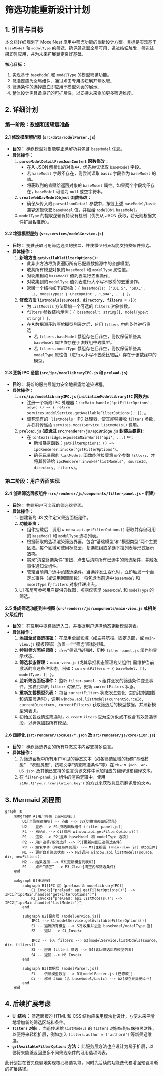 # 筛选功能重新设计计划

## 1. 引言与目标

本文档详细规划了 ModelNest 应用中筛选功能的重新设计方案。目标是实现基于 `baseModel` 和 `modelType` 的筛选，确保筛选器全局可用、通过按钮触发、筛选结果即时应用，并为未来扩展奠定良好基础。

**核心目标：**

1.  实现基于 `baseModel` 和 `modelType` 的模型筛选功能。
2.  筛选器应为全局组件，通过点击专用按钮展开和收起。
3.  筛选条件的选择应立即应用于模型列表的展示。
4.  整体设计需具备良好的可扩展性，以支持未来添加更多筛选维度。

## 2. 详细计划

### 第一阶段：数据和逻辑层准备

#### 2.1 修改模型解析器 (`src/data/modelParser.js`)

*   **目的：** 确保模型对象能够正确解析并包含 `baseModel` 信息。
*   **具体操作：**
    1.  **`parseModelDetailFromJsonContent` 函数修改：**
        *   在从 JSON 解析出的对象中，优先尝试读取 `baseModel` 字段。
        *   若 `baseModel` 字段不存在，则尝试读取 `basic` 字段作为 `baseModel` 的值。
        *   将获取到的值赋给返回对象的 `baseModel` 属性。如果两个字段均不存在，`baseModel` 可设为 `null` 或空字符串。
    2.  **`createWebDavModelObject` 函数修改：**
        *   确保从传入的 `parsedJsonDetail` 参数中，按照上述 `baseModel`/`basic` 兼容逻辑获取 `baseModel` 值，并赋给 `modelObj.baseModel`。
    3.  `modelType` 的提取逻辑保持现有机制（优先从 JSON 获取，若无则根据文件扩展名推断）。

#### 2.2 增强模型服务 (`src/services/modelService.js`)

*   **目的：** 提供获取可用筛选选项的接口，并使模型列表功能支持按条件筛选。
*   **具体操作：**
    1.  **新增方法 `getAvailableFilterOptions()`:**
        *   此异步方法将负责遍历所有已配置数据源中的全部模型。
        *   收集所有模型对象的 `baseModel` 和 `modelType` 属性值。
        *   对收集到的 `baseModel` 值列表进行去重操作。
        *   对收集到的 `modelType` 值列表进行大小写不敏感的去重操作。
        *   返回一个结构如下的对象：`{ baseModels: ['SD1.5', 'SDXL', ...], modelTypes: ['Checkpoint', 'LoRA', ...] }`。
    2.  **修改方法 `listModels(sourceId, directory, filters = {})`:**
        *   为 `listModels` 方法增加一个可选的 `filters` 对象参数。
        *   `filters` 参数结构示例：`{ baseModel?: string[], modelType?: string[] }`。
        *   在从数据源获取原始模型列表之后，应用 `filters` 中的条件进行筛选：
            *   若 `filters.baseModel` 数组存在且非空，则仅保留那些其 `baseModel` 属性值存在于该数组中的模型。
            *   若 `filters.modelType` 数组存在且非空，则仅保留那些其 `modelType` 属性值（进行大小写不敏感比较后）存在于该数组中的模型。

#### 2.3 更新 IPC 通信 (`src/ipc/modelLibraryIPC.js` 和 `preload.js`)

*   **目的：** 将新的服务层能力安全地暴露给渲染进程。
*   **具体操作：**
    1.  **`src/ipc/modelLibraryIPC.js` (`initializeModelLibraryIPC` 函数内):**
        *   注册一个新的 IPC 处理器：`ipcMain.handle('getFilterOptions', async () => { return services.modelService.getAvailableFilterOptions(); });`。
        *   调整现有的 `'listModels'` IPC 处理器，使其能够接收 `filters` 参数，并将其传递给 `services.modelService.listModels()` 调用。
    2.  **`preload.js` (或通过 `src/renderer/js/apiBridge.js` 封装后暴露):**
        *   在 `contextBridge.exposeInMainWorld('api', ...)` 中：
            *   新增暴露函数：`getFilterOptions: () => ipcRenderer.invoke('getFilterOptions')`。
            *   确保已暴露的 `listModels` 函数能够接受第三个参数 `filters`，并将其传递给 `ipcRenderer.invoke('listModels', sourceId, directory, filters)`。

### 第二阶段：用户界面实现

#### 2.4 创建筛选面板组件 (`src/renderer/js/components/filter-panel.js` - 新建)

*   **目的：** 构建用户可交互的筛选器界面。
*   **具体操作：**
    1.  创建新的 JS 文件定义筛选面板组件。
    2.  **功能职责：**
        *   组件挂载后，调用 `window.api.getFilterOptions()` 获取并存储可用的 `baseModel` 和 `modelType` 选项列表。
        *   根据获取的选项渲染筛选界面，包含“基础模型”和“模型类型”两个主要区域。每个区域可使用标签云、复选框组或多选下拉列表等形式展示选项。
        *   实现“清空筛选条件”按钮，点击后清除所有已选中的筛选条件，并触发事件通知父组件。
        *   管理当前用户选中的筛选条件。当选择发生变化时，立即触发一个自定义事件（或调用回调函数），将包含当前选中 `baseModel` 和 `modelType` 的 `filters` 对象传递出去。
    3.  UI 布局可参考用户提供的截图，初期仅实现 `baseModel` 和 `modelType` 的筛选。

#### 2.5 集成筛选功能到主视图 (`src/renderer/js/components/main-view.js` 或相关父级组件)

*   **目的：** 在应用中提供筛选入口，并根据用户选择动态更新模型列表。
*   **具体操作：**
    1.  **添加全局筛选按钮：** 在应用全局区域（如主导航栏、固定头部，或 `main-view.js` 模板顶部）放置一个“筛选”图标按钮。
    2.  **控制筛选面板显隐：** 点击“筛选”按钮时，切换 `filter-panel.js` 组件的显示状态。
    3.  **筛选状态管理：** `main-view.js` (或其承担状态管理的父组件) 需维护当前激活的筛选条件状态，例如：`currentFilters = { baseModel: [], modelType: [] }`。
    4.  **监听筛选面板事件：** 监听 `filter-panel.js` 组件派发的筛选条件变更事件。接收到新的 `filters` 对象后，更新 `currentFilters` 状态。
    5.  **重新加载模型列表：** 每当 `currentFilters` 状态发生变化（包括初始加载和清空筛选时），调用 `window.api.listModels(currentSourceId, currentDirectory, currentFilters)` 获取筛选后的模型数据，并刷新模型列表UI。
    6.  初始加载或清空筛选时，`currentFilters` 应为空对象或不包含有效筛选字段，以确保加载所有模型。

#### 2.6 国际化 (`src/renderer/locales/*.json` 及 `src/renderer/js/core/i18n.js`)

*   **目的：** 确保筛选界面的所有静态文本内容支持多语言。
*   **具体操作：**
    1.  为筛选面板中所有用户可见的静态文本（如各筛选区域的标题“基础模型”、“模型类型”，按钮文字“清空筛选条件”等）在 `zh-CN.json`、`en-US.json` 及其他已支持的语言资源文件中添加相应的翻译键和翻译文本。
    2.  在 `filter-panel.js` 组件的渲染逻辑中，使用 `i18n.t('your.translation.key')` 的方式来获取和显示翻译后的文本。

## 3. Mermaid 流程图

```mermaid
graph TD
    subgraph A[用户界面 (渲染进程)]
        U1[全局筛选按钮] -- 点击 --> U2{切换筛选面板显隐}
        U2 -- 显示 --> P1[筛选面板组件 (filter-panel.js)]
        P1 -- 初始化 --> C1[调用 window.api.getFilterOptions()]
        P1 -- 渲染 --> P2[显示 baseModel 和 modelType 选项]
        P2 -- 用户选择/取消选择 --> P3{更新内部已选筛选条件}
        P3 -- 触发事件 (筛选条件变更) --> M1[主视图 (main-view.js) 或父组件]
        M1 -- 更新自身筛选状态 --> M2[调用 window.api.listModels(source, dir, newFilters)]
        M2 -- 结果返回 --> M3[更新模型列表UI]
        P1 -- 点击“清空” --> P3_Clear{清空内部筛选条件}
    end

    subgraph B[主进程]
        subgraph B1[IPC 层 (preload & modelLibraryIPC)]
            C1_Invoke["preload: api.getFilterOptions()"] --> IPC1["ipcMain.handle('getFilterOptions')"]
            M2_Invoke["preload: api.listModels()"] --> IPC2["ipcMain.handle('listModels')"]
        end

        subgraph B2[服务层 (modelService.js)]
            IPC1 --> S1[modelService.getAvailableFilterOptions()]
            S1 -- 遍历所有模型 --> S2[收集并去重 baseModel/modelType 值]
            S2 -- 返回 --> C1_Invoke

            IPC2 -- 传入 filters --> S3[modelService.listModels(source, dir, filters)]
            S3 -- 应用 filters 筛选 --> S4[返回筛选后的模型列表]
            S4 -- 返回 --> M2_Invoke
        end

        subgraph B3[数据层 (modelParser.js)]
            S1 -- 依赖模型数据 --> D1[modelParser.js (已修改)]
            D1 -- 解析 JSON (含 baseModel/basic) --> D2[模型元数据文件]
        end
    end
```

## 4. 后续扩展考虑

*   **UI 结构：** 筛选面板的 HTML 和 CSS 结构应采用模块化设计，方便未来平滑地增加新的筛选区域和条件。
*   **`filters` 对象：** 当前传递给 `listModels` 的 `filters` 对象结构应保持灵活性，以便将来轻松扩展，例如加入 `filters.author = ['authorA']` 等新筛选维度。
*   **`getAvailableFilterOptions` 方法：** 此服务层方法也应设计为易于扩展，以便将来能够返回更多不同筛选条件的可用选项列表。

此计划旨在首先稳健地实现核心筛选功能，同时为后续的功能迭代和增强预留清晰的扩展路径。